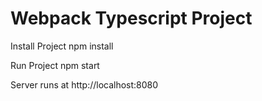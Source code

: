 # Webpack Typescript Project

Install Project
    npm install

Run Project 
    npm start

Server runs at 
    http://localhost:8080